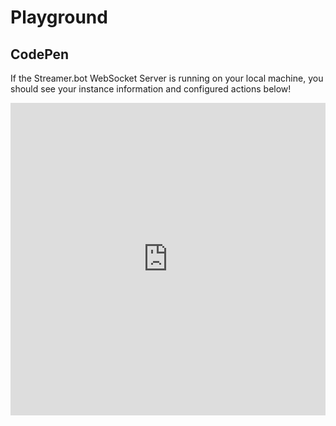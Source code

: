# Playground

## CodePen

If the Streamer.bot WebSocket Server is running on your local machine, you should see your instance information and configured actions below!

<iframe height="500" style="width: 100%;" scrolling="no" title="Streamerbot Client Test" src="https://codepen.io/Whipstickgostop/embed/abjGMpa?default-tab=js%2Cresult&editable=true&theme-id=dark" frameborder="no" loading="lazy" allowtransparency="true" allowfullscreen="true">
  See the Pen <a href="https://codepen.io/Whipstickgostop/pen/abjGMpa">
  Streamerbot Client Test</a> by Whipstickgostop (<a href="https://codepen.io/Whipstickgostop">@Whipstickgostop</a>)
  on <a href="https://codepen.io">CodePen</a>.
</iframe>
